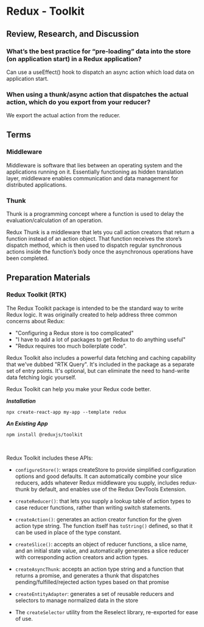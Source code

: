 # Redux - Toolkit

## Review, Research, and Discussion

### What’s the best practice for “pre-loading” data into the store (on application start) in a Redux application?

Can use a useEffect() hook to dispatch an async action which load data on application start.
 <br> 

### When using a thunk/async action that dispatches the actual action, which do you export from your reducer?

We export the actual action from the reducer. <br> 

## Terms

### Middleware
Middleware is software that lies between an operating system and the applications running on it. Essentially functioning as hidden translation layer, middleware enables communication and data management for distributed applications.<br>

### Thunk
Thunk is a programming concept where a function is used to delay the evaluation/calculation of an operation.

Redux Thunk is a middleware that lets you call action creators that return a function instead of an action object. That function receives the store’s dispatch method, which is then used to dispatch regular synchronous actions inside the function’s body once the asynchronous operations have been completed. <br>




## Preparation Materials


### Redux Toolkit (RTK)

The Redux Toolkit package is intended to be the standard way to write Redux logic. It was originally created to help address three common concerns about Redux:

- "Configuring a Redux store is too complicated"
- "I have to add a lot of packages to get Redux to do anything useful"
- "Redux requires too much boilerplate code".
  



Redux Toolkit also includes a powerful data fetching and caching capability that we've dubbed "RTK Query". It's included in the package as a separate set of entry points. It's optional, but can eliminate the need to hand-write data fetching logic yourself.

Redux Toolkit can help you make your Redux code better.

***Installation***

`npx create-react-app my-app --template redux`


***An Existing App***

`npm install @reduxjs/toolkit`


<br>

Redux Toolkit includes these APIs:
- `configureStore()`: wraps createStore to provide simplified configuration options and good defaults. It can automatically combine your slice reducers, adds whatever Redux middleware you supply, includes redux-thunk by default, and enables use of the Redux DevTools Extension.
  
- `createReducer()`: that lets you supply a lookup table of action types to case reducer functions, rather than writing switch statements.
  
- `createAction()`: generates an action creator function for the given action type string. The function itself has `toString()` defined, so that it can be used in place of the type constant.
- `createSlice()`: accepts an object of reducer functions, a slice name, and an initial state value, and automatically generates a slice reducer with corresponding action creators and action types.
- `createAsyncThunk`: accepts an action type string and a function that returns a promise, and generates a thunk that dispatches pending/fulfilled/rejected action types based on that promise
- `createEntityAdapter`: generates a set of reusable reducers and selectors to manage normalized data in the store
- The `createSelector` utility from the Reselect library, re-exported for ease of use.



